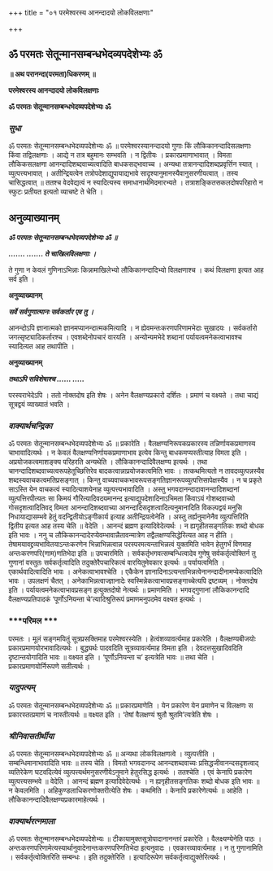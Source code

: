 +++
title = "०१ परमेश्वरस्य आनन्दादयो लोकविलक्षणाः"

+++


## ॐ परमतः सेतून्मानसम्बन्धभेदव्यपदेशेभ्यः ॐ

**॥ अथ परानन्दा(परमता)धिकरणम् ॥**

**परमेश्वरस्य आनन्दादयो लोकविलक्षणाः**

**ॐ परमतः सेतून्मानसम्बन्धभेदव्यपदेशेभ्यः ॐ**

### ***सुधा***

ॐ परमतः सेतून्मानसम्बन्धभेदव्यपदेशेभ्यः ॐ ॥ परमेश्वरस्यानन्दादयो गुणाः किं लौकिकानन्दादिसलक्षणाः किंवा तद्विलक्षणाः । आद्ये न तत्र बहुमानः सम्भवति । न द्वितीयः । प्रकारप्रमाणाभावात् । विमता लौकिकसलक्षणा आनन्दादिशब्दवाच्यत्वादिति बाधकसद्भावाच्च । अन्यथा तत्रानन्दादिशब्दप्रवृर्त्तिन स्यात् । व्युत्पत्त्यभावात् । अतीन्द्रियत्वेन तत्रोपदेशाद्युपायाद्यभावे सादृश्यानुमानस्यैवानुसरणीयत्वात् । तस्य चासिद्धत्वात् ॥ ततश्च वेदवेद्यत्वं न स्यादित्यस्य समाधानार्थमिदमारभ्यते । तत्राशङ्कितसकलदोषपरिहारो न स्फुटः प्रतीयत इत्यतो व्याचष्टे ते चेति ।

## **अनुव्याख्यानम्**

***ॐ परमतः सेतून्मानसम्बन्धभेदव्यपदेशेभ्यः ॐ ॥***

***....... ....... ते चाखिलविलक्षणाः ।***

ते गुणा न केवलं गुणिनाऽभिन्नाः किन्नामाखिलेभ्यो लौकिकानन्दादिभ्यो विलक्षणाश्च । कथं विलक्षणा इत्यत आह सर्व इति ।

**अनुव्याख्यानम्**

***सर्वे सर्वगुणात्मानः सर्वकर्तार एव तु ।***

आनन्दोऽपि ज्ञानात्मको ज्ञानमप्यानन्दात्मकमित्यादि । न ह्येवमन्तःकरणपरिणामभेदाः सुखादयः । सर्वकर्तारो जगत्सृष्ट्यादिकर्तारश्च । एवशब्देनोपचारं वारयति । अन्योन्यमभेदे शब्दानां पर्यायत्वमनेकत्वाभावश्च स्यादित्यत आह तथापीति ।

**अनुव्याख्यानम्**

***तथाऽपि सविशेषाश्च ...... .....***

परस्पराभेदेऽपि । ततो नोक्तदोष इति शेषः । अनेन वैलक्षण्यप्रकारो दर्शितः । प्रमाणं च वक्ष्यते । तथा चाद्यं सूत्रद्वयं व्याख्यातं भवति ।

### ***वाक्यार्थचन्द्रिका***

ॐ परमतः सेतून्मानसम्बन्धभेदव्यपदेशेभ्यः ॐ ॥ प्रकारेति । वैलक्षण्यनिरूपकप्रकारस्य तन्निर्णायकप्रमाणस्य चाभावादित्यर्थः । न केवलं वैलक्षण्यनिर्णायकप्रमाणाभाव इत्येव किन्तु बाधकमप्यस्तीत्याह विमता इति । अप्रयोजकत्वमाशङ्क्य परिहरति अन्यथेति । लौकिकानन्दादिवैलक्षण्य इत्यर्थः । तथा चानन्दादिशब्दवाच्यत्वरूपहेतूच्छित्तिरेव बादकत्वान्नाप्रयोजकत्वमिति भावः । तत्कथमित्यतो न तावदव्युत्पन्नस्यैव शब्दस्यवाचकत्वमतिप्रसङ्गात् । किन्तु वाच्यवाचकभावरूपसङ्गतिज्ञानरूपव्युत्पत्तिसापेक्षस्यैव । न च प्रकृते साऽस्ति येन वाचकत्वं स्यादित्याशयेनाह व्युत्पत्त्यभावादिति । अस्तु भगवदानन्दादावानन्दादिशब्दानां व्युत्पत्तिरपीत्यतः सा किमयं गौरित्यादिवदयमानन्द इत्याद्युपदेशादिनाऽभिमता किंवाऽयं गोशब्दवाच्यो गोसदृशत्वादितिवद् विमता आनन्दादिशब्दवाच्या आनन्दादिसदृशत्वादित्यनुमानादिति विकल्पद्वयं मनुसि निधायाद्यासम्भवे हेतुं वदन्द्वितीयोऽङ्गीकार्य इत्याह अतीन्द्रियत्वेनेति । अस्तु तर्ह्यनुमानेनैव व्युत्पत्तिरिति द्वितीय इत्यत आह तस्य चेति ॥ वेदेति । आनन्दं ब्रह्मण इत्यादिवेदेत्यर्थः । न ह्यगृहीतसङ्गतिकः शब्दो बोधक इति भावः । ननु च लौकिकानन्दादेरप्येवम्भावान्नैतावन्मात्रेण तद्वैलक्षण्यसिद्धेरित्यत आह न हीति । तेषामयावद्द्रव्यभावितयाऽन्तःकरणेन भिन्नाभिन्नत्वान्न परस्परमत्यन्ताभिन्नत्वं युक्तमिति भावेन हेतुगर्भं विणमाह अन्तःकरणपरि(णाम)णतिभेदा इति ॥ उपचारमिति । सर्वकर्तृभगवत्सम्बन्धित्वादेव गुणेषु सर्वकर्तृत्वोक्तिर्न तु गुणानां वस्तुतः सर्वकर्तृत्वादिति तदुक्तेरैपचारिकत्वं वारयितुमेवकार इत्यर्थः ॥ पर्यायत्वमिति । एकार्थवादित्वादिति भावः । अनेकत्वाभावश्चेति । एकैकेन ज्ञानादिनाऽत्यन्ताभिन्नत्वेनानन्दादीनामप्येकत्वादिति भावः । उपलक्षणं चैतत् । अनेकाभिन्नत्वाज्ज्ञानादेः स्वस्मिन्नेकत्वाभावप्रसङ्गाच्चेत्यपि द्रष्टव्यम् । नोक्तदोष इति । पर्यायत्वमनेकत्वाभावप्रसङ्ग इत्युक्तदोषो नेत्यर्थः ॥ प्रमाणमिति । भगवद्गुणानां लौकिकानन्दादि वैलक्षण्यप्रतिपादकं ‘पूर्णोऽनियन्ता चे’त्यादिश्रुतिरूपं प्रमाणमनुपदमेव वक्ष्यत इत्यर्थः ।

### ***परिमल ***

परमतः । मूलं सङ्गमयितुं सूत्रप्रसक्तिमाह परमेश्वरस्येति । हेत्वंशव्यावर्त्यमाह प्रकारेति । वैलक्षण्यबीजयोः प्रकारप्रमाणयोरभावादित्यर्थः । बुद्ध्यर्थः पादवदिति सूत्रव्यावर्त्यमाह विमता इति । देवदत्तसुखादिवदिति दृष्टान्तयोगादिति भावः ॥ वक्ष्यत इति । ‘पूर्णोऽनियन्ता च’ इत्यत्रेति भावः ॥ तथा चेति । प्रकारप्रमाणयोर्निरूपणे सतीत्यर्थः ।

### ***यादुपत्यम्***

ॐ परमतः सेतून्मानसम्बन्धभेदव्यपदेशेभ्यः ॐ ॥ प्रकारप्रमाणेति । येन प्रकारेण येन प्रमाणेन च विलक्षणः स प्रकारस्तत्प्रमाणं च नास्तीत्यर्थः ॥ वक्ष्यत इति । ‘तेषां वैलक्षण्यं श्रुतौ श्रुतमि’त्यत्रेति शेषः ।

### ***श्रीनिवासतीर्थीया***

ॐ परमतः सेतून्मानसम्बन्धभेदव्यपदेशेभ्यः ॐ ॥ अन्यथा लोकविलक्षणत्वे । व्युत्पत्तीति । सम्बन्धिमानाभावादिति भावः ॥ तस्य चेति । विमतो भगवदानन्द आनन्दशब्दवाच्यः प्रसिद्धजीवानन्दसदृशत्वाद् व्यतिरेकेण घटवदित्येवं व्युत्पत्त्यर्थमनुसरणीयेऽनुमाने हेतुरसिद्ध इत्यर्थः । ततश्चेति । एवं केनापि प्रकारेण व्युत्पत्त्यसम्भवे ॥ वेदेति । आनन्दं ब्रह्मण इत्यादिवेदेत्यर्थः । न ह्यगृहीतसङ्गतिकः शब्दो बोधक इति भावः ॥ न केवलमिति । अहिकुण्डलाधिकरणोक्तरीत्येति शेषः । कथमिति । केनापि प्रकारेणेत्यर्थः ॥ आहेति । लौकिकानन्दादिवैलक्षण्यप्रकारमाहेत्यर्थः ।

### ***वाक्यार्थरत्नमाला***

ॐ परमतः सेतून्मानसम्बन्धभेदव्यपदेशेभ्यः ॥ टीकायामुक्तसूत्रोपादानानन्तरं प्रकारेति । वैलक्ष्यण्येनेति पाठः । अन्तःकरणपरिणामेत्यस्यार्थानुवादेनान्तःकरणपरिणतिभेदा इत्यनुवादः । एवकारव्यावर्त्यमाह । न तु गुणानामिति । सर्वकर्तृत्वोक्तिरिति सम्बन्धः । इति तदुक्तेरिति । इत्यादिरूपेण सर्वकर्तृत्वाद्युक्तेरित्यर्थः ।

